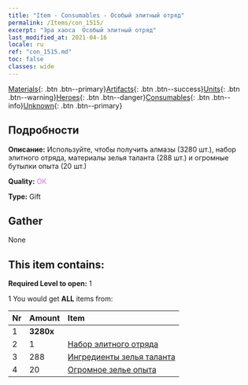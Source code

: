 ```yaml
---
title: "Item - Consumables - Особый элитный отряд"
permalink: /Items/con_1515/
excerpt: "Эра хаоса  Особый элитный отряд"
last_modified_at: 2021-04-16
locale: ru
ref: "con_1515.md"
toc: false
classes: wide
---
```

 [Materials](/ru/Items/){: .btn .btn--primary}[Artifacts](/ru/Items/Artifacts/){: .btn .btn--success}[Units](/ru/Items/Units/){: .btn .btn--warning}[Heroes](/ru/Items/Heroes/){: .btn .btn--danger}[Consumables](/ru/Items/Consumables/){: .btn .btn--info}[Unknown](/ru/Items/Unknown/){: .btn .btn--primary}

## Подробности
 **Описание:** Используйте, чтобы получить алмазы (3280 шт.), набор элитного отряда, материалы зелья таланта (288 шт.) и огромные бутылки опыта (20 шт.)

 **Quality:** <span style="color: #DA70D6">OK</span>

 **Type:** Gift

## Gather

  None

## This item contains:

 **Required Level to open:** 1

 1 You would get **ALL** items  from:

  | Nr | Amount |     Item    |
  |:---|:-------|:------------|
  | 1 |  **3280x** | <i class="fas fa-gem"/> |  | 
  | 2 | 1 | [Набор элитного отряда](/ru/Items/con_1361/) |  | 
  | 3 | 288 | [Ингредиенты зелья таланта](/ru/Items/con_1120/) |  | 
  | 4 | 20 | [Огромное зелье опыта](/ru/Items/con_703/) |  | 
